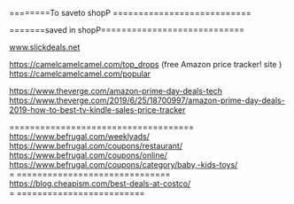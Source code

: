 
========To saveto shopP ===========================




=======saved in shopP============================



www.slickdeals.net    

https://camelcamelcamel.com/top_drops    (free Amazon price tracker! site )     
https://camelcamelcamel.com/popular

https://www.theverge.com/amazon-prime-day-deals-tech     
https://www.theverge.com/2019/6/25/18700997/amazon-prime-day-deals-2019-how-to-best-tv-kindle-sales-price-tracker  

====================================       
https://www.befrugal.com/weeklyads/    
https://www.befrugal.com/coupons/restaurant/    
https://www.befrugal.com/coupons/online/      
https://www.befrugal.com/coupons/category/baby,-kids-toys/    
= ==============================    
https://blog.cheapism.com/best-deals-at-costco/     
= =========================






